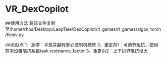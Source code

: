 # VR_DexCopilot

##使用方法
将该文件复制至/home/rhos/Desktop/LeapTele/DexCopilot/rl_games/rl_games/algos_torch/flexiv.py

##贡献点
1、急停：平放并翻转掌心控制机械臂
2、重定向1：可调节阻抗，使用前需设置阻抗系数task.resistance_factor
3、重定向2：上下边界阻抗增大

